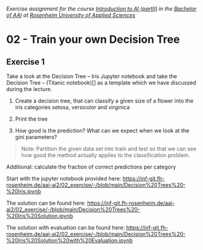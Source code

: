 _Exercise assignment for the course [Introduction to AI (partII)](https://inf-git.fh-rosenheim.de/aai-ai2/hsro-aai-ai2-github-io) in the [Bachelor of AAI](https://www.th-rosenheim.de/en/technology/computer-science-mathematics/applied-artificial-intelligence-bachelors-degree) at [Rosenheim University of Applied Sciences](http://www.th-rosenheim.de)_


# 02 - Train your own Decision Tree

## Exercise 1

Take a look at the Decision Tree – Iris Jupyter notebook and take the Decision Tree – (Titanic notebook)[] as a template which we have discussed during the lecture.
 
1. Create a decision tree, that can classify a given size of a flower into the iris categories setosa, versicolor and virginica

2. Print the tree

3. How good is the prediction? What can we expect when we look at the gini parameters?


>Note: Partition the given data set into train and test so that we can see how good the method actually applies to the classification problem.

Additional: calculate the fraction of correct predictions per category

Start with the jupyter notebook provided here: https://inf-git.fh-rosenheim.de/aai-ai2/02_exercise/-/blob/main/Decision%20Trees%20-%20Iris.ipynb

The solution can be found here: https://inf-git.fh-rosenheim.de/aai-ai2/02_exercise/-/blob/main/Decision%20Trees%20-%20Iris%20Solution.ipynb

The solution with evaluation can be found here: https://inf-git.fh-rosenheim.de/aai-ai2/02_exercise/-/blob/main/Decision%20Trees%20-%20Iris%20Solution%20with%20Evaluation.ipynb
